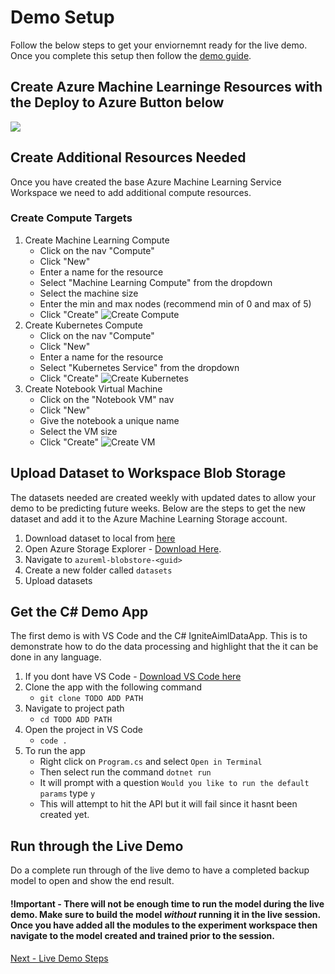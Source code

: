 # Demo Setup
Follow the below steps to get your enviornemnt ready for the live demo. Once you complete this setup then follow the [demo guide](demoguide.md).

## Create Azure Machine Learninge Resources with the Deploy to Azure Button below
<a href="https://portal.azure.com/#create/Microsoft.Template/uri/https%3A%2F%2Fraw.githubusercontent.com%2Fcassieview%2Fignite-learning-paths-training-aiml%2Fmaster%2Faiml30%2Fdeploy.json" rel="nofollow">
 <img src="https://camo.githubusercontent.com/9285dd3998997a0835869065bb15e5d500475034/687474703a2f2f617a7572656465706c6f792e6e65742f6465706c6f79627574746f6e2e706e67" data-canonical-src="http://azuredeploy.net/deploybutton.png" style="max-width:100%;">
</a>

## Create Additional Resources Needed
Once you have created the base Azure Machine Learning Service Workspace we need to add additional compute resources.
### Create Compute Targets
1. Create Machine Learning Compute
    * Click on the nav "Compute"
    * Click "New"
    * Enter a name for the resource
    * Select "Machine Learning Compute" from the dropdown
    * Select the machine size
    * Enter the min and max nodes (recommend min of 0 and max of 5)
    * Click "Create"
    ![Create Compute](https://globaleventcdn.blob.core.windows.net/assets/aiml/aiml30/CreateMlCompute.gif)
2. Create Kubernetes Compute
    * Click on the nav "Compute"
    * Click "New"
    * Enter a name for the resource
    * Select "Kubernetes Service" from the dropdown
    * Click "Create"
    ![Create Kubernetes](https://globaleventcdn.blob.core.windows.net/assets/aiml/aiml30/CreateKubService.gif)
3. Create Notebook Virtual Machine
    * Click on the "Notebook VM" nav
    * Click "New"
    * Give the notebook a unique name
    * Select the VM size
    * Click "Create"
    ![Create VM](https://globaleventcdn.blob.core.windows.net/assets/aiml/aiml30/CreateNotebookVM.gif)


## Upload Dataset to Workspace Blob Storage
The datasets needed are created weekly with updated dates to allow your demo to be predicting future weeks. Below are the steps to get the new dataset and add it to the Azure Machine Learning Storage account.

1. Download dataset to local from [here](https://globaleventcdn.blob.core.windows.net/assets/aiml/aiml30/datasets/ForecastingData.csv)
2. Open Azure Storage Explorer - [Download Here](https://azure.microsoft.com/en-us/features/storage-explorer/).
3. Navigate to `azureml-blobstore-<guid>`
4. Create a new folder called `datasets`
5. Upload datasets

## Get the C# Demo App
The first demo is with VS Code and the C# IgniteAimlDataApp. This is to demonstrate how to do the data processing and highlight that the it can be done in any language.

1. If you dont have VS Code - [Download VS Code here](https://code.visualstudio.com/download)
2. Clone the app with the following command
    * `git clone TODO ADD PATH`
3. Navigate to project path
    * `cd TODO ADD PATH`
4. Open the project in VS Code
    * `code .`
5. To run the app
    * Right click on `Program.cs` and select `Open in Terminal`
    * Then select run the command `dotnet run`
    * It will prompt with a question `Would you like to run the default params` type `y`
    * This will attempt to hit the API but it will fail since it hasnt been created yet.

## Run through the Live Demo
Do a complete run through of the live demo to have a completed backup model to open and show the end result.

#### !Important - There will not be enough time to run the model during the live demo. Make sure to build the model _without_ running it in the live session. Once you have added all the modules to the experiment workspace then navigate to the model created and trained prior to the session.

[Next - Live Demo Steps](demoguide.md)
